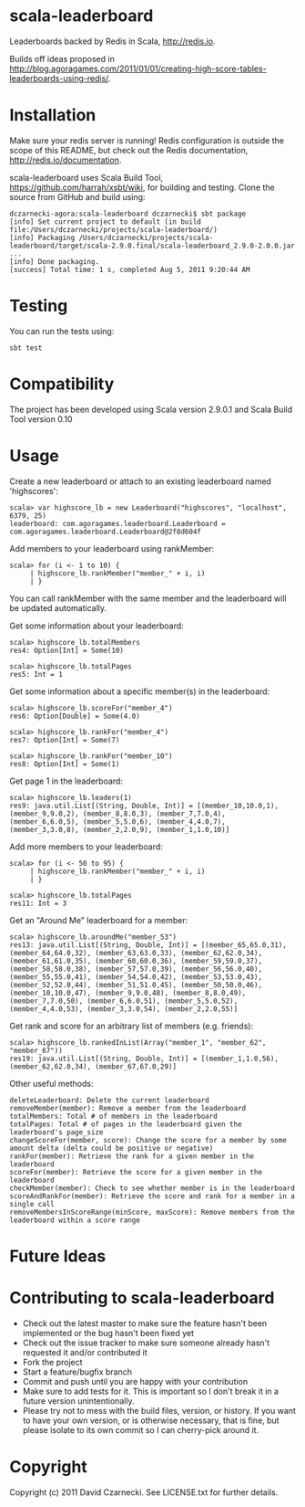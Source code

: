 scala-leaderboard
=================

Leaderboards backed by Redis in Scala, http://redis.io.

Builds off ideas proposed in http://blog.agoragames.com/2011/01/01/creating-high-score-tables-leaderboards-using-redis/.

Installation
============

Make sure your redis server is running! Redis configuration is outside the scope of this README, but 
check out the Redis documentation, http://redis.io/documentation.

scala-leaderboard uses Scala Build Tool, https://github.com/harrah/xsbt/wiki, for building and testing. Clone the source from GitHub and build using:

    dczarnecki-agora:scala-leaderboard dczarnecki$ sbt package
    [info] Set current project to default (in build file:/Users/dczarnecki/projects/scala-leaderboard/)
    [info] Packaging /Users/dczarnecki/projects/scala-leaderboard/target/scala-2.9.0.final/scala-leaderboard_2.9.0-2.0.0.jar ...
    [info] Done packaging.
    [success] Total time: 1 s, completed Aug 5, 2011 9:20:44 AM  

Testing
=======

You can run the tests using:

    sbt test

Compatibility
============

The project has been developed using Scala version 2.9.0.1 and Scala Build Tool version 0.10

Usage
============

Create a new leaderboard or attach to an existing leaderboard named 'highscores':

    scala> var highscore_lb = new Leaderboard("highscores", "localhost", 6379, 25)
    leaderboard: com.agoragames.leaderboard.Leaderboard = com.agoragames.leaderboard.Leaderboard@2f8d604f
    
Add members to your leaderboard using rankMember:

    scala> for (i <- 1 to 10) {
         | highscore_lb.rankMember("member_" + i, i)
         | }
    
You can call rankMember with the same member and the leaderboard will be updated automatically.

Get some information about your leaderboard:

    scala> highscore_lb.totalMembers
    res4: Option[Int] = Some(10)
    
    scala> highscore_lb.totalPages
    res5: Int = 1
    
Get some information about a specific member(s) in the leaderboard:

    scala> highscore_lb.scoreFor("member_4")
    res6: Option[Double] = Some(4.0)

    scala> highscore_lb.rankFor("member_4")
    res7: Option[Int] = Some(7)

    scala> highscore_lb.rankFor("member_10")
    res8: Option[Int] = Some(1)
    
Get page 1 in the leaderboard:

    scala> highscore_lb.leaders(1)
    res9: java.util.List[(String, Double, Int)] = [(member_10,10.0,1), (member_9,9.0,2), (member_8,8.0,3), (member_7,7.0,4), (member_6,6.0,5), (member_5,5.0,6), (member_4,4.0,7), (member_3,3.0,8), (member_2,2.0,9), (member_1,1.0,10)]
    
Add more members to your leaderboard:

    scala> for (i <- 50 to 95) {
         | highscore_lb.rankMember("member_" + i, i)
         | }

    scala> highscore_lb.totalPages
    res11: Int = 3
    
Get an "Around Me" leaderboard for a member:

    scala> highscore_lb.aroundMe("member_53")
    res13: java.util.List[(String, Double, Int)] = [(member_65,65.0,31), (member_64,64.0,32), (member_63,63.0,33), (member_62,62.0,34), (member_61,61.0,35), (member_60,60.0,36), (member_59,59.0,37), (member_58,58.0,38), (member_57,57.0,39), (member_56,56.0,40), (member_55,55.0,41), (member_54,54.0,42), (member_53,53.0,43), (member_52,52.0,44), (member_51,51.0,45), (member_50,50.0,46), (member_10,10.0,47), (member_9,9.0,48), (member_8,8.0,49), (member_7,7.0,50), (member_6,6.0,51), (member_5,5.0,52), (member_4,4.0,53), (member_3,3.0,54), (member_2,2.0,55)]
    
Get rank and score for an arbitrary list of members (e.g. friends):

    scala> highscore_lb.rankedInList(Array("member_1", "member_62", "member_67"))
    res19: java.util.List[(String, Double, Int)] = [(member_1,1.0,56), (member_62,62.0,34), (member_67,67.0,29)]
    
Other useful methods:

    deleteLeaderboard: Delete the current leaderboard  
    removeMember(member): Remove a member from the leaderboard
    totalMembers: Total # of members in the leaderboard
    totalPages: Total # of pages in the leaderboard given the leaderboard's page_size	
    changeScoreFor(member, score): Change the score for a member by some amount delta (delta could be positive or negative)
    rankFor(member): Retrieve the rank for a given member in the leaderboard
    scoreFor(member): Retrieve the score for a given member in the leaderboard
    checkMember(member): Check to see whether member is in the leaderboard
    scoreAndRankFor(member): Retrieve the score and rank for a member in a single call
    removeMembersInScoreRange(minScore, maxScore): Remove members from the leaderboard within a score range
    
Future Ideas
============
  
Contributing to scala-leaderboard
=================================
 
* Check out the latest master to make sure the feature hasn't been implemented or the bug hasn't been fixed yet
* Check out the issue tracker to make sure someone already hasn't requested it and/or contributed it
* Fork the project
* Start a feature/bugfix branch
* Commit and push until you are happy with your contribution
* Make sure to add tests for it. This is important so I don't break it in a future version unintentionally.
* Please try not to mess with the build files, version, or history. If you want to have your own version, or is otherwise necessary, that is fine, but please isolate to its own commit so I can cherry-pick around it.

Copyright
============

Copyright (c) 2011 David Czarnecki. See LICENSE.txt for further details.

